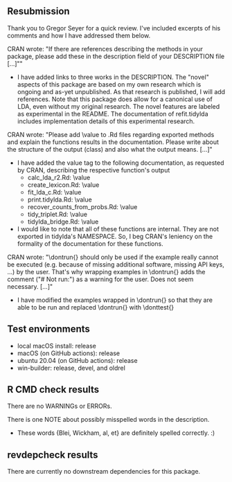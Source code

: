 ## Resubmission
Thank you to Gregor Seyer for a quick review. I've included excerpts of his
comments and how I have addressed them below.

CRAN wrote: "If there are references describing the methods in your package, please
add these in the description field of your DESCRIPTION file [...]""

* I have added links to three works in the DESCRIPTION.
  The "novel" aspects of this package are based on my own research which is
  ongoing and as-yet unpublished. As that research is published, I will add
  references. Note that this package does allow for a canonical use of LDA,
  even without my original research. The novel features are labeled as
  experimental in the README. The documentation of refit.tidylda includes
  implementation details of this experimental research.
  
CRAN wrote: "Please add \value to .Rd files regarding exported methods and explain
the functions results in the documentation. Please write about the
structure of the output (class) and also what the output means. [...]"

* I have added the value tag to the following documentation, as requested by
  CRAN, describing the respective function's output
  - calc_lda_r2.Rd: \value
  - create_lexicon.Rd: \value
  - fit_lda_c.Rd: \value
  - print.tidylda.Rd: \value
  - recover_counts_from_probs.Rd: \value
  - tidy_triplet.Rd: \value
  - tidylda_bridge.Rd: \value
* I would like to note that all of these functions are internal. They are not
  exported in tidylda's NAMESPACE. So, I beg CRAN's leniency on the
  formality of the documentation for these functions.
  
CRAN wrote: "\dontrun{} should only be used if the example really cannot be executed
(e.g. because of missing additional software, missing API keys, ...) by
the user. That's why wrapping examples in \dontrun{} adds the comment
("# Not run:") as a warning for the user. Does not seem necessary. [...]"

* I have modified the examples wrapped in \dontrun{} so that they are able to
  be run and replaced \dontrun{} with \donttest{}

## Test environments
* local macOS install: release
* macOS (on GitHub actions): release
* ubuntu 20.04 (on GitHub actions): release
* win-builder: release, devel, and oldrel

## R CMD check results
There are no WARNINGs or ERRORs.

There is one NOTE about possibly misspelled words in the description. 

* These words {Blei, Wickham, al, et} are definitely spelled correctly. :)

## revdepcheck results
There are currently no downstream dependencies for this package.